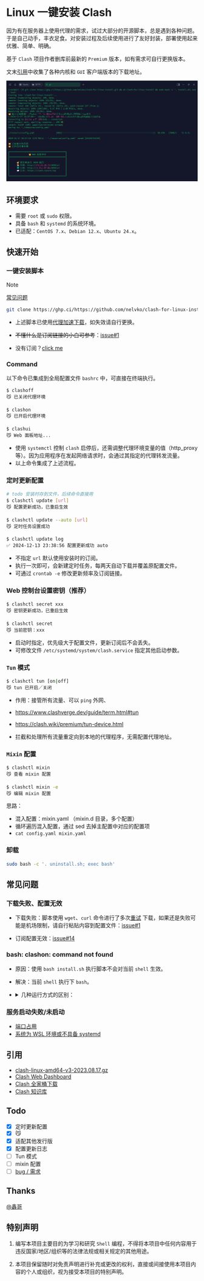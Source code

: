 # Linux 一键安装 Clash

因为有在服务器上使用代理的需求，试过大部分的开源脚本，总是遇到各种问题。于是自己动手，丰衣足食。对安装过程及后续使用进行了友好封装，部署使用起来优雅、简单、明确。

基于 `Clash` 项目作者删库前最新的 `Premium` 版本，如有需求可自行更换版本。

文末[引用](#引用)中收集了各种内核和 `GUI` 客户端版本的下载地址。

![preview](resource/preview.png)

## 环境要求

- 需要 `root` 或 `sudo` 权限。
- 具备 `bash` 和 `systemd` 的系统环境。
- 已适配：`CentOS 7.x`、`Debian 12.x`、`Ubuntu 24.x`。

## 快速开始

### 一键安装脚本

> [!NOTE]
>
> [常见问题](#常见问题)

```bash
git clone https://ghp.ci/https://github.com/nelvko/clash-for-linux-install.git && cd clash-for-linux-install && sudo bash -c '. install.sh; exec bash'
```

- 上述脚本已使用[代理加速下载](https://ghp.ci/)，如失效请自行更换。

- ~~不懂什么是订阅链接的小白可参考~~：[issue#1](https://github.com/nelvko/clash-for-linux-install/issues/1)

- 没有订阅？[click me](https://次元.net/auth/register?code=oUbI)

### Command

以下命令已集成到全局配置文件 `bashrc` 中，可直接在终端执行。

```bash
$ clashoff
😼 已关闭代理环境

$ clashon
😼 已开启代理环境

$ clashui
😼 Web 面板地址...
```

- 使用 `systemctl` 控制 `clash` 启停后，还需调整代理环境变量的值（http_proxy 等）。因为应用程序在发起网络请求时，会通过其指定的代理转发流量。
- 以上命令集成了上述流程。

### 定时更新配置

```bash
# todo 安装时存到文件，后续命令直接用
$ clashctl update [url]
😼 配置更新成功，已重启生效

$ clashctl update --auto [url]
😼 定时任务设置成功

$ clashctl update log
✅ 2024-12-13 23:38:56 配置更新成功 auto
```

- 不指定 `url` 默认使用安装时的订阅。
- 执行一次即可，会新建定时任务，每两天自动下载并覆盖原配置文件。
- 可通过 `crontab -e` 修改更新频率及订阅链接。

### Web 控制台设置密钥（推荐）

```bash
$ clashctl secret xxx
😼 密钥更新成功，已重启生效

$ clashctl secret 
😼 当前密钥：xxx
```

- 启动时指定，优先级大于配置文件，更新订阅后不会丢失。
- 可修改文件 `/etc/systemd/system/clash.service` 指定其他启动参数。

### `Tun` 模式

```bash
$ clashctl tun [on|off]
😼 tun 已开启／关闭
```

- 作用：接管所有流量、可以 `ping` 外网、
- https://www.clashverge.dev/guide/term.html#tun
- https://clash.wiki/premium/tun-device.html

- 拦截和处理所有流量重定向到本地的代理程序，无需配置代理地址。

### `Mixin` 配置

```bash
$ clashctl mixin
😼 查看 mixin 配置

$ clashctl mixin -e
😼 编辑 mixin 配置
```

思路：

- 混入配置：mixin.yaml （mixin.d 目录，多个配置）
- 循环遍历混入配置，通过 sed 去掉主配置中对应的配置项
- `cat config.yaml mixin.yaml`

### 卸载

```bash
sudo bash -c '. uninstall.sh; exec bash'
```

## 常见问题

### 下载失败、配置无效

- 下载失败：脚本使用 `wget`、`curl`
  命令进行了多次[重试](https://github.com/nelvko/clash-for-linux-install/blob/035c85ac92166e95b7503b2a678a6b535fbd4449/script/common.sh#L32-L46)
  下载，如果还是失败可能是机场限制，请自行粘贴内容到配置文件：[issue#1](https://github.com/nelvko/clash-for-linux-install/issues/1#issuecomment-2066334716)

- 订阅配置无效：[issue#14](https://github.com/nelvko/clash-for-linux-install/issues/14#issuecomment-2513303276)

### bash: clashon: command not found

- 原因：使用 `bash install.sh` 执行脚本不会对当前 `shell` 生效。

- 解决：当前 `shell` 执行下 `bash`。

- <details>

  <summary>几种运行方式的区别：</summary>

    - `bash` 命令运行：当前 `shell` 开启一个子 `shell` 执行脚本，对环境的修改不会作用到当前 `shell`，因此不具备 `clashon`
      等命令。

      ```bash
      # 需要有可执行权限
      $ ./install.sh
      # 不需要可执行权限，需要读权限
      $ bash ./install.sh
      ```

    - `shell` 内建命令运行：脚本在当前 `shell` 环境中执行，变量和函数的定义对当前 `shell` 有效，`root` 用户推荐这种方式执行脚本。

      ```bash
      # 不需要可执行权限，需要读权限
      $ . install.sh
      $ source uninstall.sh
      ```

  </details>

### 服务启动失败/未启动

- [端口占用](https://github.com/nelvko/clash-for-linux-install/issues/15#issuecomment-2507341281)
- [系统为 WSL 环境或不具备 systemd](https://github.com/nelvko/clash-for-linux-install/issues/11#issuecomment-2469817217)

## 引用

- [clash-linux-amd64-v3-2023.08.17.gz](https://downloads.clash.wiki/ClashPremium/)
- [Clash Web Dashboard](https://github.com/haishanh/yacd/releases/tag/v0.3.8)
- [Clash 全家桶下载](https://www.clash.la/releases/)
- [Clash 知识库](https://clash.wiki/)

## Todo

- [x] 定时更新配置
- [x] 😼
- [x] 适配其他发行版
- [x] 配置更新日志
- [ ] Tun 模式
- [ ] mixin 配置
- [ ] [bug / 需求](https://github.com/nelvko/clash-for-linux-install/issues)

## Thanks

[@鑫哥](https://github.com/TrackRay)

## 特别声明

1. 编写本项目主要目的为学习和研究 `Shell` 编程，不得将本项目中任何内容用于违反国家/地区/组织等的法律法规或相关规定的其他用途。

2. 本项目保留随时对免责声明进行补充或更改的权利，直接或间接使用本项目内容的个人或组织，视为接受本项目的特别声明。
